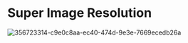 # Super Image Resolution

![356723314-c9e0c8aa-ec40-474d-9e3e-7669ecedb26a](https://github.com/user-attachments/assets/96674497-9113-47ac-91e9-53bf04e452b4) 